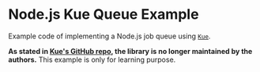 # Node.js Kue Queue Example

Example code of implementing a Node.js job queue using [`Kue`](https://www.npmjs.com/package/kue).

**As stated in [Kue's GitHub repo](https://github.com/Automattic/kue#kue-is-no-longer-maintained), the library is no longer maintained by the authors.** This example is only for learning purpose.
